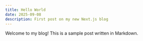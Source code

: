 ```yaml
---
title: Hello World
date: 2025-09-08
description: First post on my new Next.js blog
---
```


Welcome to my blog! This is a sample post written in Markdown.



